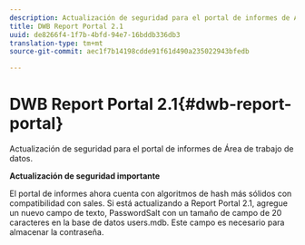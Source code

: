 ```yaml
---
description: Actualización de seguridad para el portal de informes de Área de trabajo de datos.
title: DWB Report Portal 2.1
uuid: de8266f4-1f7b-4bfd-94e7-16bddb336db3
translation-type: tm+mt
source-git-commit: aec1f7b14198cdde91f61d490a235022943bfedb

---
```



# DWB Report Portal 2.1{#dwb-report-portal}

Actualización de seguridad para el portal de informes de Área de trabajo de datos.

**Actualización de seguridad importante**

El portal de informes ahora cuenta con algoritmos de hash más sólidos con compatibilidad con sales. Si está actualizando a Report Portal 2.1, agregue un nuevo campo de texto, PasswordSalt con un tamaño de campo de 20 caracteres en la base de datos users.mdb. Este campo es necesario para almacenar la contraseña.
